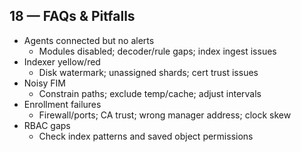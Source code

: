 ## 18 — FAQs & Pitfalls

- Agents connected but no alerts
  - Modules disabled; decoder/rule gaps; index ingest issues
- Indexer yellow/red
  - Disk watermark; unassigned shards; cert trust issues
- Noisy FIM
  - Constrain paths; exclude temp/cache; adjust intervals
- Enrollment failures
  - Firewall/ports; CA trust; wrong manager address; clock skew
- RBAC gaps
  - Check index patterns and saved object permissions
